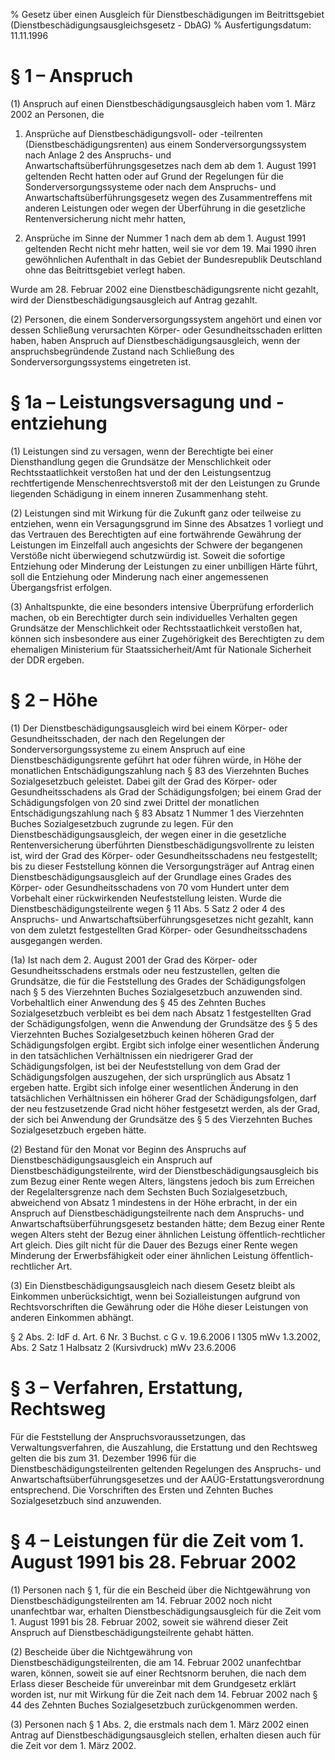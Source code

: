 % Gesetz über einen Ausgleich für Dienstbeschädigungen im Beitrittsgebiet  (Dienstbeschädigungsausgleichsgesetz - DbAG)
% Ausfertigungsdatum: 11.11.1996
 
# § 1 – Anspruch

(1) Anspruch auf einen Dienstbeschädigungsausgleich haben vom 1. März 2002 an Personen, die

1. Ansprüche auf Dienstbeschädigungsvoll- oder -teilrenten (Dienstbeschädigungsrenten) aus einem Sonderversorgungssystem nach Anlage 2 des Anspruchs- und Anwartschaftsüberführungsgesetzes nach dem ab dem 1. August 1991 geltenden Recht hatten oder auf Grund der Regelungen für die Sonderversorgungssysteme oder nach dem Anspruchs- und Anwartschaftsüberführungsgesetz wegen des Zusammentreffens mit anderen Leistungen oder wegen der Überführung in die gesetzliche Rentenversicherung nicht mehr hatten,

2. Ansprüche im Sinne der Nummer 1 nach dem ab dem 1. August 1991 geltenden Recht nicht mehr hatten, weil sie vor dem 19. Mai 1990 ihren gewöhnlichen Aufenthalt in das Gebiet der Bundesrepublik Deutschland ohne das Beitrittsgebiet verlegt haben.

Wurde am 28. Februar 2002 eine Dienstbeschädigungsrente nicht gezahlt, wird der Dienstbeschädigungsausgleich auf Antrag gezahlt.

(2) Personen, die einem Sonderversorgungssystem angehört und einen vor dessen Schließung verursachten Körper- oder Gesundheitsschaden erlitten haben, haben Anspruch auf Dienstbeschädigungsausgleich, wenn der anspruchsbegründende Zustand nach Schließung des Sonderversorgungssystems eingetreten ist.

# § 1a – Leistungsversagung und -entziehung

(1) Leistungen sind zu versagen, wenn der Berechtigte bei einer Diensthandlung gegen die Grundsätze der Menschlichkeit oder Rechtsstaatlichkeit verstoßen hat und der den Leistungsentzug rechtfertigende Menschenrechtsverstoß mit der den Leistungen zu Grunde liegenden Schädigung in einem inneren Zusammenhang steht.

(2) Leistungen sind mit Wirkung für die Zukunft ganz oder teilweise zu entziehen, wenn ein Versagungsgrund im Sinne des Absatzes 1 vorliegt und das Vertrauen des Berechtigten auf eine fortwährende Gewährung der Leistungen im Einzelfall auch angesichts der Schwere der begangenen Verstöße nicht überwiegend schutzwürdig ist. Soweit die sofortige Entziehung oder Minderung der Leistungen zu einer unbilligen Härte führt, soll die Entziehung oder Minderung nach einer angemessenen Übergangsfrist erfolgen.

(3) Anhaltspunkte, die eine besonders intensive Überprüfung erforderlich machen, ob ein Berechtigter durch sein individuelles Verhalten gegen Grundsätze der Menschlichkeit oder Rechtsstaatlichkeit verstoßen hat, können sich insbesondere aus einer Zugehörigkeit des Berechtigten zu dem ehemaligen Ministerium für Staatssicherheit/Amt für Nationale Sicherheit der DDR ergeben.

# § 2 – Höhe

(1) Der Dienstbeschädigungsausgleich wird bei einem Körper- oder Gesundheitsschaden, der nach den Regelungen der Sonderversorgungssysteme zu einem Anspruch auf eine Dienstbeschädigungsrente geführt hat oder führen würde, in Höhe der monatlichen Entschädigungszahlung nach § 83 des Vierzehnten Buches Sozialgesetzbuch geleistet. Dabei gilt der Grad des Körper- oder Gesundheitsschadens als Grad der Schädigungsfolgen; bei einem Grad der Schädigungsfolgen von 20 sind zwei Drittel der monatlichen Entschädigungszahlung nach § 83 Absatz 1 Nummer 1 des Vierzehnten Buches Sozialgesetzbuch zugrunde zu legen. Für den Dienstbeschädigungsausgleich, der wegen einer in die gesetzliche Rentenversicherung überführten Dienstbeschädigungsvollrente zu leisten ist, wird der Grad des Körper- oder Gesundheitsschadens neu festgestellt; bis zu dieser Feststellung können die Versorgungsträger auf Antrag einen Dienstbeschädigungsausgleich auf der Grundlage eines Grades des Körper- oder Gesundheitsschadens von 70 vom Hundert unter dem Vorbehalt einer rückwirkenden Neufeststellung leisten. Wurde die Dienstbeschädigungsteilrente wegen § 11 Abs. 5 Satz 2 oder 4 des Anspruchs- und Anwartschaftsüberführungsgesetzes nicht gezahlt, kann von dem zuletzt festgestellten Grad Körper- oder Gesundheitsschadens ausgegangen werden.

(1a) Ist nach dem 2. August 2001 der Grad des Körper- oder Gesundheitsschadens erstmals oder neu festzustellen, gelten die Grundsätze, die für die Feststellung des Grades der Schädigungsfolgen nach § 5 des Vierzehnten Buches Sozialgesetzbuch anzuwenden sind. Vorbehaltlich einer Anwendung des § 45 des Zehnten Buches Sozialgesetzbuch verbleibt es bei dem nach Absatz 1 festgestellten Grad der Schädigungsfolgen, wenn die Anwendung der Grundsätze des § 5 des Vierzehnten Buches Sozialgesetzbuch keinen höheren Grad der Schädigungsfolgen ergibt. Ergibt sich infolge einer wesentlichen Änderung in den tatsächlichen Verhältnissen ein niedrigerer Grad der Schädigungsfolgen, ist bei der Neufeststellung von dem Grad der Schädigungsfolgen auszugehen, der sich ursprünglich aus Absatz 1 ergeben hatte. Ergibt sich infolge einer wesentlichen Änderung in den tatsächlichen Verhältnissen ein höherer Grad der Schädigungsfolgen, darf der neu festzusetzende Grad nicht höher festgesetzt werden, als der Grad, der sich bei Anwendung der Grundsätze des § 5 des Vierzehnten Buches Sozialgesetzbuch ergeben hätte.

(2) Bestand für den Monat vor Beginn des Anspruchs auf Dienstbeschädigungsausgleich ein Anspruch auf Dienstbeschädigungsteilrente, wird der Dienstbeschädigungsausgleich bis zum Bezug einer Rente wegen Alters, längstens jedoch bis zum Erreichen der Regelaltersgrenze nach dem Sechsten Buch Sozialgesetzbuch, abweichend von Absatz 1 mindestens in der Höhe erbracht, in der ein Anspruch auf Dienstbeschädigungsteilrente nach dem Anspruchs- und Anwartschaftsüberführungsgesetz bestanden hätte; dem Bezug einer Rente wegen Alters steht der Bezug einer ähnlichen Leistung öffentlich-rechtlicher Art gleich. Dies gilt nicht für die Dauer des Bezugs einer Rente wegen Minderung der Erwerbsfähigkeit oder einer ähnlichen Leistung öffentlich-rechtlicher Art.

(3) Ein Dienstbeschädigungsausgleich nach diesem Gesetz bleibt als Einkommen unberücksichtigt, wenn bei Sozialleistungen aufgrund von Rechtsvorschriften die Gewährung oder die Höhe dieser Leistungen von anderen Einkommen abhängt.

§ 2 Abs. 2: IdF d. Art. 6 Nr. 3 Buchst. c G v. 19.6.2006 I 1305 mWv 1.3.2002, Abs. 2 Satz 1 Halbsatz 2 (Kursivdruck) mWv 23.6.2006

# § 3 – Verfahren, Erstattung, Rechtsweg

Für die Feststellung der Anspruchsvoraussetzungen, das Verwaltungsverfahren, die Auszahlung, die Erstattung und den Rechtsweg gelten die bis zum 31. Dezember 1996 für die Dienstbeschädigungsteilrenten geltenden Regelungen des Anspruchs- und Anwartschaftsüberführungsgesetzes und der AAÜG-Erstattungsverordnung entsprechend. Die Vorschriften des Ersten und Zehnten Buches Sozialgesetzbuch sind anzuwenden.

# § 4 – Leistungen für die Zeit vom 1. August 1991 bis 28. Februar 2002

(1) Personen nach § 1, für die ein Bescheid über die Nichtgewährung von Dienstbeschädigungsteilrenten am 14. Februar 2002 noch nicht unanfechtbar war, erhalten Dienstbeschädigungsausgleich für die Zeit vom 1. August 1991 bis 28. Februar 2002, soweit sie während dieser Zeit Anspruch auf Dienstbeschädigungsteilrente gehabt hätten.

(2) Bescheide über die Nichtgewährung von Dienstbeschädigungsteilrenten, die am 14. Februar 2002 unanfechtbar waren, können, soweit sie auf einer Rechtsnorm beruhen, die nach dem Erlass dieser Bescheide für unvereinbar mit dem Grundgesetz erklärt worden ist, nur mit Wirkung für die Zeit nach dem 14. Februar 2002 nach § 44 des Zehnten Buches Sozialgesetzbuch zurückgenommen werden.

(3) Personen nach § 1 Abs. 2, die erstmals nach dem 1. März 2002 einen Antrag auf Dienstbeschädigungsausgleich stellen, erhalten diesen auch für die Zeit vor dem 1. März 2002.
